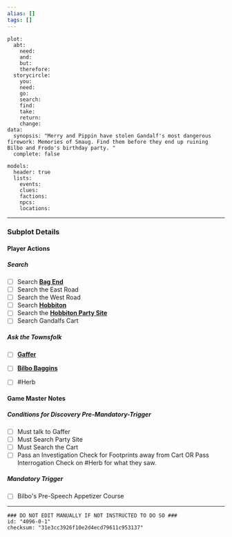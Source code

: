 ```yaml
---
alias: []
tags: []
---
```

```RpgManagerData
plot: 
  abt: 
    need: 
    and: 
    but: 
    therefore: 
  storycircle: 
    you: 
    need: 
    go: 
    search: 
    find: 
    take: 
    return: 
    change: 
data: 
  synopsis: "Merry and Pippin have stolen Gandalf's most dangerous firework: Memories of Smaug. Find them before they end up ruining Bilbo and Frodo's birthday party. "
  complete: false
```
```RpgManager
models: 
  header: true
  lists: 
    events: 
    clues: 
    factions: 
    npcs: 
    locations: 
```
---
### Subplot Details
#### Player Actions
##### Search

- [ ] Search **[Bag End](../Locations/Bag%20End.md)**
- [ ] Search the East Road
- [ ] Search the West Road
- [ ] Search **[Hobbiton](../Locations/Hobbiton.md)**
- [ ] Search the **[Hobbiton Party Site](../Locations/Hobbiton%20Party%20Site.md)**
- [ ] Search Gandalfs Cart

##### Ask the Townsfolk
- [ ]  **[Gaffer](../NonPlayerCharacters/Hamfast%20Gamgee.md)**
- [ ] **[Bilbo Baggins](../NonPlayerCharacters/Bilbo%20Baggins.md)**
- [ ] #Herb 


#### Game Master Notes
##### Conditions for Discovery Pre-Mandatory-Trigger
- [ ] Must talk to Gaffer
- [ ] Must Search Party Site
- [ ] Must Search the Cart
- [ ] Pass an Investigation Check for Footprints away from Cart OR Pass Interrogation Check on #Herb for what they saw.

##### Mandatory Trigger
- [ ] Bilbo's Pre-Speech Appetizer Course

---
```RpgManagerID
### DO NOT EDIT MANUALLY IF NOT INSTRUCTED TO DO SO ###
id: "4096-0-1"
checksum: "31e3cc3926f10e2d4ecd79611c953137"
```
